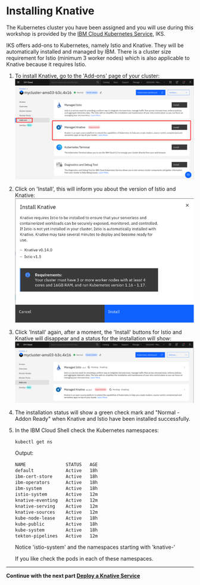 # Installing Knative

The Kubernetes cluster you have been assigned and you will use during this workshop is provided by the [IBM Cloud Kubernetes Service](https://cloud.ibm.com/docs/containers?topic=containers-getting-started), IKS. 

IKS offers add-ons to Kubernetes, namely Istio and Knative. They will be automatically installed and managed by IBM. There is a cluster size requirement for Istio (minimum 3 worker nodes) which is also applicable to Knative because it requires Istio.

1. To install Knative, go to the 'Add-ons' page of your cluster:
   ![IKS add-ons](images/add-ons.png)
   
1. Click on 'Install', this will inform you about the version of Istio and Knative:
   ![IKS add-ons](images/knative-add-on.png)
   
1. Click 'Install' again, after a moment, the 'Install' buttons for Istio and Knative will disappear and a status for the installation will show:
   ![IKS add-ons](images/add-ons-2.png)
      
1. The installation status will show a green check mark and "Normal - Addon Ready"
when Knative and Istio have been installed successfully.

1. In the IBM Cloud Shell check the Kubernetes namespaces:

   ```
   kubectl get ns
   ```
   Output:
   ```
   NAME               STATUS   AGE
   default            Active   18h
   ibm-cert-store     Active   18h
   ibm-operators      Active   18h
   ibm-system         Active   18h
   istio-system       Active   12m
   knative-eventing   Active   12m
   knative-serving    Active   12m
   knative-sources    Active   12m
   kube-node-lease    Active   18h
   kube-public        Active   18h
   kube-system        Active   18h
   tekton-pipelines   Active   12m
   ```
   
   Notice 'istio-system' and the namespaces starting with 'knative-'
   
   If you like check the pods in each of these namespaces.
   
---

__Continue with the next part [Deploy a Knative Service](3-DeployKnativeService.md)__      

